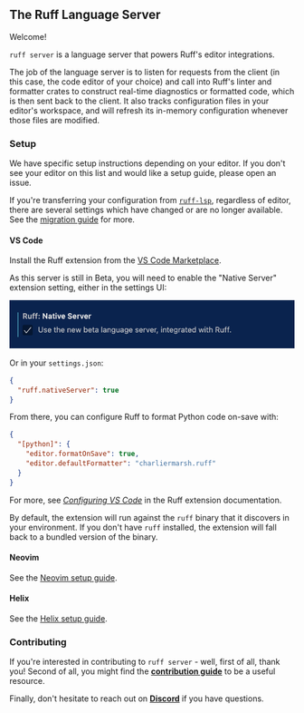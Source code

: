 ## The Ruff Language Server

Welcome!

`ruff server` is a language server that powers Ruff's editor integrations.

The job of the language server is to listen for requests from the client (in this case, the code editor of your choice)
and call into Ruff's linter and formatter crates to construct real-time diagnostics or formatted code, which is then
sent back to the client. It also tracks configuration files in your editor's workspace, and will refresh its in-memory
configuration whenever those files are modified.

### Setup

We have specific setup instructions depending on your editor. If you don't see your editor on this list and would like a
setup guide, please open an issue.

If you're transferring your configuration from [`ruff-lsp`](https://github.com/astral-sh/ruff-lsp), regardless of
editor, there are several settings which have changed or are no longer available. See the [migration guide](docs/MIGRATION.md) for
more.

#### VS Code

Install the Ruff extension from the [VS Code Marketplace](https://marketplace.visualstudio.com/items?itemName=charliermarsh.ruff).

As this server is still in Beta, you will need to enable the "Native Server" extension setting, either in the settings
UI:

![A screenshot showing an enabled "Native Server" extension setting in the VS Code settings view](assets/nativeServer.png)

Or in your `settings.json`:

```json
{
  "ruff.nativeServer": true
}
```

From there, you can configure Ruff to format Python code on-save with:

```json
{
  "[python]": {
    "editor.formatOnSave": true,
    "editor.defaultFormatter": "charliermarsh.ruff"
  }
}
```

For more, see [_Configuring VS Code_](https://github.com/astral-sh/ruff-vscode?tab=readme-ov-file#configuring-vs-code)
in the Ruff extension documentation.

By default, the extension will run against the `ruff` binary that it discovers in your environment. If you don't have
`ruff` installed, the extension will fall back to a bundled version of the binary.

#### Neovim

See the [Neovim setup guide](docs/setup/NEOVIM.md).

#### Helix

See the [Helix setup guide](docs/setup//HELIX.md).

### Contributing

If you're interested in contributing to `ruff server` - well, first of all, thank you! Second of all, you might find the
[**contribution guide**](CONTRIBUTING.md) to be a useful resource.

Finally, don't hesitate to reach out on [**Discord**](https://discord.com/invite/astral-sh) if you have questions.
